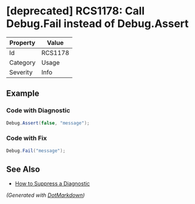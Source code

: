 # \[deprecated\] RCS1178: Call Debug\.Fail instead of Debug\.Assert

| Property | Value   |
| -------- | ------- |
| Id       | RCS1178 |
| Category | Usage   |
| Severity | Info    |

## Example

### Code with Diagnostic

```csharp
Debug.Assert(false, "message");
```

### Code with Fix

```csharp
Debug.Fail("message");
```

## See Also

* [How to Suppress a Diagnostic](../HowToConfigureAnalyzers.md#how-to-suppress-a-diagnostic)


*\(Generated with [DotMarkdown](http://github.com/JosefPihrt/DotMarkdown)\)*
